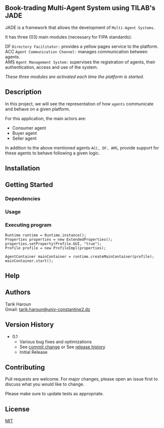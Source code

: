 ## Book-trading Multi-Agent System using TILAB's JADE

JADE is a framework that allows the development of `Multi-Agent Systems`.

It has three (03) main modules (necessary for FIPA standards):

DF `Directory Facilitator:` provides a yellow pages service to the platform.<br/>
ACC `Agent Communication Channel:` manages communication between agents.<br/>
AMS `Agent Management System:` supervises the registration of agents, their authentication, access and use of the system.<br/>

*These three modules are activated each time the platform is started.*

## Description

In this project, we will see the representation of how `agents` communicate and behave on a given platform.<br/>

For this application, the main actors are:<br/>

- Consumer agent
- Buyer agent
- Seller agent

In addition to the above mentioned agents `ACC, DF, AMS`, provide support for these agents to behave following a given logic.

## Installation


## Getting Started

### Dependencies

### Usage

### Executing program

```
Runtime runtime = Runtime.instance();
Properties properties = new ExtendedProperties();
properties.setProperty(Profile.GUI, "true");
Profile profile = new ProfileImpl(properties);
            
AgentContainer mainContainer = runtime.createMainContainer(profile);
mainContainer.start();
```

## Help

## Authors
Tarik Haroun<br/>
Gmail: tarik.haroun@univ-constantine2.dz 

## Version History

* 0.1
    * Various bug fixes and optimizations
    * See [commit change]() or See [release history]()
    * Initial Release

## Contributing
Pull requests are welcome. For major changes, please open an issue first to discuss what you would like to change.

Please make sure to update tests as appropriate.

## License
[MIT](https://choosealicense.com/licenses/mit/)
